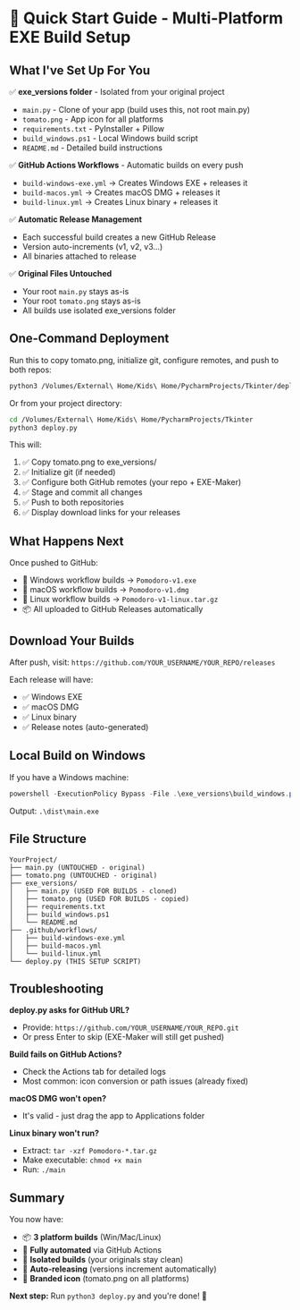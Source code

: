 # 🚀 Quick Start Guide - Multi-Platform EXE Build Setup

## What I've Set Up For You

✅ **exe_versions folder** - Isolated from your original project
  - `main.py` - Clone of your app (build uses this, not root main.py)
  - `tomato.png` - App icon for all platforms
  - `requirements.txt` - PyInstaller + Pillow
  - `build_windows.ps1` - Local Windows build script
  - `README.md` - Detailed build instructions

✅ **GitHub Actions Workflows** - Automatic builds on every push
  - `build-windows-exe.yml` → Creates Windows EXE + releases it
  - `build-macos.yml` → Creates macOS DMG + releases it
  - `build-linux.yml` → Creates Linux binary + releases it

✅ **Automatic Release Management**
  - Each successful build creates a new GitHub Release
  - Version auto-increments (v1, v2, v3...)
  - All binaries attached to release

✅ **Original Files Untouched**
  - Your root `main.py` stays as-is
  - Your root `tomato.png` stays as-is
  - All builds use isolated exe_versions folder

## One-Command Deployment

Run this to copy tomato.png, initialize git, configure remotes, and push to both repos:

```bash
python3 /Volumes/External\ Home/Kids\ Home/PycharmProjects/Tkinter/deploy.py
```

Or from your project directory:
```bash
cd /Volumes/External\ Home/Kids\ Home/PycharmProjects/Tkinter
python3 deploy.py
```

This will:
1. ✅ Copy tomato.png to exe_versions/
2. ✅ Initialize git (if needed)
3. ✅ Configure both GitHub remotes (your repo + EXE-Maker)
4. ✅ Stage and commit all changes
5. ✅ Push to both repositories
6. ✅ Display download links for your releases

## What Happens Next

Once pushed to GitHub:
- 🔨 Windows workflow builds → `Pomodoro-v1.exe`
- 🍎 macOS workflow builds → `Pomodoro-v1.dmg`
- 🐧 Linux workflow builds → `Pomodoro-v1-linux.tar.gz`
- 📦 All uploaded to GitHub Releases automatically

## Download Your Builds

After push, visit:
`https://github.com/YOUR_USERNAME/YOUR_REPO/releases`

Each release will have:
- ✅ Windows EXE
- ✅ macOS DMG
- ✅ Linux binary
- ✅ Release notes (auto-generated)

## Local Build on Windows

If you have a Windows machine:

```powershell
powershell -ExecutionPolicy Bypass -File .\exe_versions\build_windows.ps1
```

Output: `.\dist\main.exe`

## File Structure

```
YourProject/
├── main.py (UNTOUCHED - original)
├── tomato.png (UNTOUCHED - original)
├── exe_versions/
│   ├── main.py (USED FOR BUILDS - cloned)
│   ├── tomato.png (USED FOR BUILDS - copied)
│   ├── requirements.txt
│   ├── build_windows.ps1
│   └── README.md
├── .github/workflows/
│   ├── build-windows-exe.yml
│   ├── build-macos.yml
│   └── build-linux.yml
└── deploy.py (THIS SETUP SCRIPT)
```

## Troubleshooting

**deploy.py asks for GitHub URL?**
- Provide: `https://github.com/YOUR_USERNAME/YOUR_REPO.git`
- Or press Enter to skip (EXE-Maker will still get pushed)

**Build fails on GitHub Actions?**
- Check the Actions tab for detailed logs
- Most common: icon conversion or path issues (already fixed)

**macOS DMG won't open?**
- It's valid - just drag the app to Applications folder

**Linux binary won't run?**
- Extract: `tar -xzf Pomodoro-*.tar.gz`
- Make executable: `chmod +x main`
- Run: `./main`

## Summary

You now have:
- 📦 **3 platform builds** (Win/Mac/Linux)
- 🤖 **Fully automated** via GitHub Actions
- 🎯 **Isolated builds** (your originals stay clean)
- 🚀 **Auto-releasing** (versions increment automatically)
- 🎨 **Branded icon** (tomato.png on all platforms)

**Next step:** Run `python3 deploy.py` and you're done! 🎉

